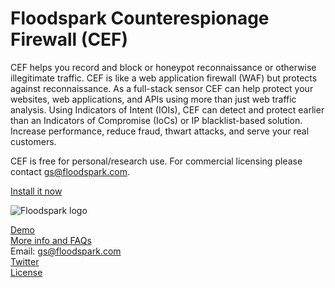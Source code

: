 <h1>Floodspark Counterespionage Firewall (CEF)</h1>

CEF helps you record and block or honeypot reconnaissance or otherwise illegitimate traffic. CEF is like a web application firewall (WAF) but protects against reconnaissance. As a full-stack sensor CEF can help protect your websites, web applications, and APIs using more than just web traffic analysis. Using Indicators of Intent (IOIs), CEF can detect and protect earlier than an Indicators of Compromise (IoCs) or IP blacklist-based solution. Increase performance, reduce fraud, thwart attacks, and serve your real customers.

CEF is free for personal/research use. For commercial licensing please contact gs@floodspark.com.  

[Install it now](https://github.com/GSMcNamara/floodspark/wiki/Installation)  

![Floodspark logo](https://repository-images.githubusercontent.com/202436712/46ff7f80-c4cd-11e9-880e-07b6fc862c32)  

[Demo](http://floodspark.com/#demo)  
[More info and FAQs](http://floodspark.com/)  
Email: gs@floodspark.com  
[Twitter](https://twitter.com/Floodspark)  
[License](https://github.com/GSMcNamara/floodspark/blob/master/LICENSE.md)
